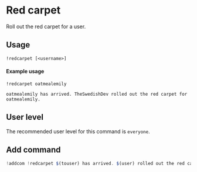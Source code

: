 # Red carpet
Roll out the red carpet for a user.

## Usage
`!redcarpet [<username>]`

#### Example usage
`!redcarpet oatmealemily`

```
oatmealemily has arrived. TheSwedishDev rolled out the red carpet for oatmealemily.
```

## User level
The recommended user level for this command is `everyone`.

## Add command
```js
!addcom !redcarpet $(touser) has arrived. $(user) rolled out the red carpet for $(touser).
```
